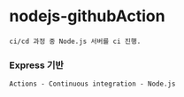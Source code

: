 # nodejs-githubAction
    ci/cd 과정 중 Node.js 서버를 ci 진행.

### Express 기반
    Actions - Continuous integration - Node.js    

